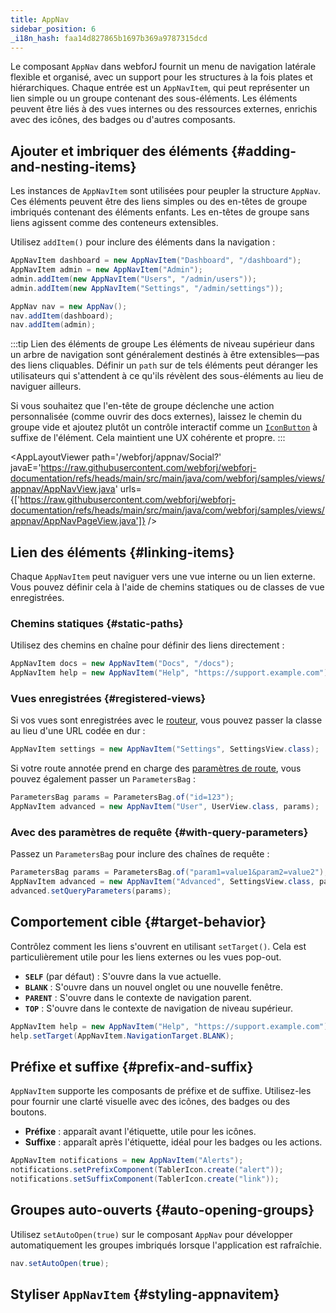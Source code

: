 ```yaml
---
title: AppNav
sidebar_position: 6
_i18n_hash: faa14d827865b1697b369a9787315dcd
---
```

<DocChip chip="shadow" />
<DocChip chip="name" label="dwc-app-nav" />
<DocChip chip="name" label="dwc-app-nav-item" />
<DocChip chip='since' label='24.12' />
<JavadocLink type="appnav" location="com/webforj/component/appnav/AppNav" top='true'/> 

Le composant `AppNav` dans webforJ fournit un menu de navigation latérale flexible et organisé, avec un support pour les structures à la fois plates et hiérarchiques. Chaque entrée est un `AppNavItem`, qui peut représenter un lien simple ou un groupe contenant des sous-éléments. Les éléments peuvent être liés à des vues internes ou des ressources externes, enrichis avec des icônes, des badges ou d'autres composants.

## Ajouter et imbriquer des éléments {#adding-and-nesting-items}

Les instances de `AppNavItem` sont utilisées pour peupler la structure `AppNav`. Ces éléments peuvent être des liens simples ou des en-têtes de groupe imbriqués contenant des éléments enfants. Les en-têtes de groupe sans liens agissent comme des conteneurs extensibles.

Utilisez `addItem()` pour inclure des éléments dans la navigation :

```java
AppNavItem dashboard = new AppNavItem("Dashboard", "/dashboard");
AppNavItem admin = new AppNavItem("Admin");
admin.addItem(new AppNavItem("Users", "/admin/users"));
admin.addItem(new AppNavItem("Settings", "/admin/settings"));

AppNav nav = new AppNav();
nav.addItem(dashboard);
nav.addItem(admin);
```

:::tip Lien des éléments de groupe
Les éléments de niveau supérieur dans un arbre de navigation sont généralement destinés à être extensibles—pas des liens cliquables. Définir un `path` sur de tels éléments peut déranger les utilisateurs qui s'attendent à ce qu'ils révèlent des sous-éléments au lieu de naviguer ailleurs.

Si vous souhaitez que l'en-tête de groupe déclenche une action personnalisée (comme ouvrir des docs externes), laissez le chemin du groupe vide et ajoutez plutôt un contrôle interactif comme un [`IconButton`](./icon#icon-buttons) à suffixe de l'élément. Cela maintient une UX cohérente et propre.
:::

<!--vale off-->
<AppLayoutViewer 
path='/webforj/appnav/Social?'  
javaE='https://raw.githubusercontent.com/webforj/webforj-documentation/refs/heads/main/src/main/java/com/webforj/samples/views/appnav/AppNavView.java'
urls={['https://raw.githubusercontent.com/webforj/webforj-documentation/refs/heads/main/src/main/java/com/webforj/samples/views/appnav/AppNavPageView.java']}
/>
<!--vale on-->

## Lien des éléments {#linking-items}

Chaque `AppNavItem` peut naviguer vers une vue interne ou un lien externe. Vous pouvez définir cela à l'aide de chemins statiques ou de classes de vue enregistrées.

### Chemins statiques {#static-paths}

Utilisez des chemins en chaîne pour définir des liens directement :

```java
AppNavItem docs = new AppNavItem("Docs", "/docs");
AppNavItem help = new AppNavItem("Help", "https://support.example.com");
```

### Vues enregistrées {#registered-views}

Si vos vues sont enregistrées avec le [routeur](../routing/overview), vous pouvez passer la classe au lieu d'une URL codée en dur :

```java
AppNavItem settings = new AppNavItem("Settings", SettingsView.class);
```

Si votre route annotée prend en charge des [paramètres de route](../routing/route-patterns#named-parameters), vous pouvez également passer un `ParametersBag` :

```java
ParametersBag params = ParametersBag.of("id=123");
AppNavItem advanced = new AppNavItem("User", UserView.class, params);
```

### Avec des paramètres de requête {#with-query-parameters}

Passez un `ParametersBag` pour inclure des chaînes de requête :

```java
ParametersBag params = ParametersBag.of("param1=value1&param2=value2");
AppNavItem advanced = new AppNavItem("Advanced", SettingsView.class, params);
advanced.setQueryParameters(params);
```

## Comportement cible {#target-behavior}

Contrôlez comment les liens s'ouvrent en utilisant `setTarget()`. Cela est particulièrement utile pour les liens externes ou les vues pop-out.

- **`SELF`** (par défaut) : S'ouvre dans la vue actuelle.
- **`BLANK`** : S'ouvre dans un nouvel onglet ou une nouvelle fenêtre.
- **`PARENT`** : S'ouvre dans le contexte de navigation parent.
- **`TOP`** : S'ouvre dans le contexte de navigation de niveau supérieur.

```java
AppNavItem help = new AppNavItem("Help", "https://support.example.com");
help.setTarget(AppNavItem.NavigationTarget.BLANK);
```

## Préfixe et suffixe {#prefix-and-suffix}

`AppNavItem` supporte les composants de préfixe et de suffixe. Utilisez-les pour fournir une clarté visuelle avec des icônes, des badges ou des boutons.

- **Préfixe** : apparaît avant l'étiquette, utile pour les icônes.
- **Suffixe** : apparaît après l'étiquette, idéal pour les badges ou les actions.

```java
AppNavItem notifications = new AppNavItem("Alerts");
notifications.setPrefixComponent(TablerIcon.create("alert"));
notifications.setSuffixComponent(TablerIcon.create("link"));
```

## Groupes auto-ouverts {#auto-opening-groups}

Utilisez `setAutoOpen(true)` sur le composant `AppNav` pour développer automatiquement les groupes imbriqués lorsque l'application est rafraîchie.

```java
nav.setAutoOpen(true);
```

## Styliser `AppNavItem` {#styling-appnavitem}

<TableBuilder name="AppNavItem" />
